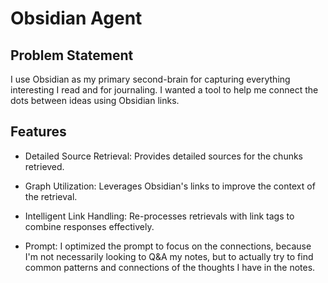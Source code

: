 # Obsidian Agent

## Problem Statement

I use Obsidian as my primary second-brain for capturing everything interesting I read and for journaling. I wanted a tool to help me connect the dots between ideas using Obsidian links.

## Features

- Detailed Source Retrieval: Provides detailed sources for the chunks retrieved.

- Graph Utilization: Leverages Obsidian's links to improve the context of the retrieval.

- Intelligent Link Handling: Re-processes retrievals with link tags to combine responses effectively.

- Prompt: I optimized the prompt to focus on the connections, because I'm not necessarily looking to Q&A my notes, but to actually try to find common patterns and connections of the thoughts I have in the notes.
